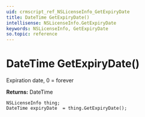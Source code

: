 ```yaml
---
uid: crmscript_ref_NSLicenseInfo_GetExpiryDate
title: DateTime GetExpiryDate()
intellisense: NSLicenseInfo.GetExpiryDate
keywords: NSLicenseInfo, GetExpiryDate
so.topic: reference
---
```


# DateTime GetExpiryDate()

Expiration date, 0 = forever

**Returns:** DateTime

```crmscript
NSLicenseInfo thing;
DateTime expiryDate  = thing.GetExpiryDate();
```

